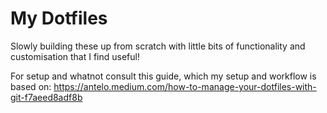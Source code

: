 # My Dotfiles

Slowly building these up from scratch with little bits of functionality and customisation that I find useful!

For setup and whatnot consult this guide, which my setup and workflow is based on:
https://antelo.medium.com/how-to-manage-your-dotfiles-with-git-f7aeed8adf8b
